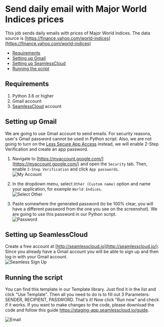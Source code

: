 # Send daily email with Major World Indices prices

This job sends daily emails with prices of Major World Indices. The data source is [https://finance.yahoo.com/world-indices](https://finance.yahoo.com/world-indices)  

- [Requirements](#requirements)
- [Setting up Gmail](#setting-up-gmail)
- [Setting up SeamlessCloud](#setting-up-seamlesscloud)
- [Running the script]()

## Requirements
1. Python 3.6 or higher
2. Gmail account
3. [SeamlessCloud](http://seamlesscloud.io/) account

## Setting up Gmail
We are going to use Gmail account to send emails. For security reasons, user's Gmail password cannot be used in Python script. Also, we are not going to turn on the [Less Secure App Access](https://support.google.com/accounts/answer/6010255?hl=en) instead, we will enable 2-Step Verification and create an app password.

1. Navigate to [https://myaccount.google.com/](https://myaccount.google.com/) and open the `Security` tab. Then, enable `2-Step Verification` and click `App passwords`.  
    ![My Account](../images/send_daily_email_yfinance/myaccount.png)

2. In the dropdown menu, select `Other (Custom name)` option and name your application, for example `World Indices`.   
    ![Select Other](../images/send_daily_email_yfinance/apps.png)
    
3. Paste somewhere the generated password (to be 100% clear, you will have a different password from the one you see on the screenshot). We are going to use this password in our Python script.  
    ![Password](../images/send_daily_email_yfinance/password.png)


## Setting up SeamlessCloud  
Create a free account at [http://seamlesscloud.io](http://seamlesscloud.io/). Since you already have a Gmail account you will be able to sign up and then log in with your Gmail account.  
![Seamless Sign Up](../images/smls-signup.png)

## Running the script  
You can find this template in our Template library. Just find it in the list and click "Use Template". Then all you need to do is to fill out 3 Parameters: SENDER, RECIPIENT, PASSWORD. That's it! Now click "Run now" and check if it works. If you want to make changes to the code, please download the code and follow this guide https://staging-app.seamlesscloud.io/guide. 
    
![Email](../images/send_daily_email_yfinance/email.png)
